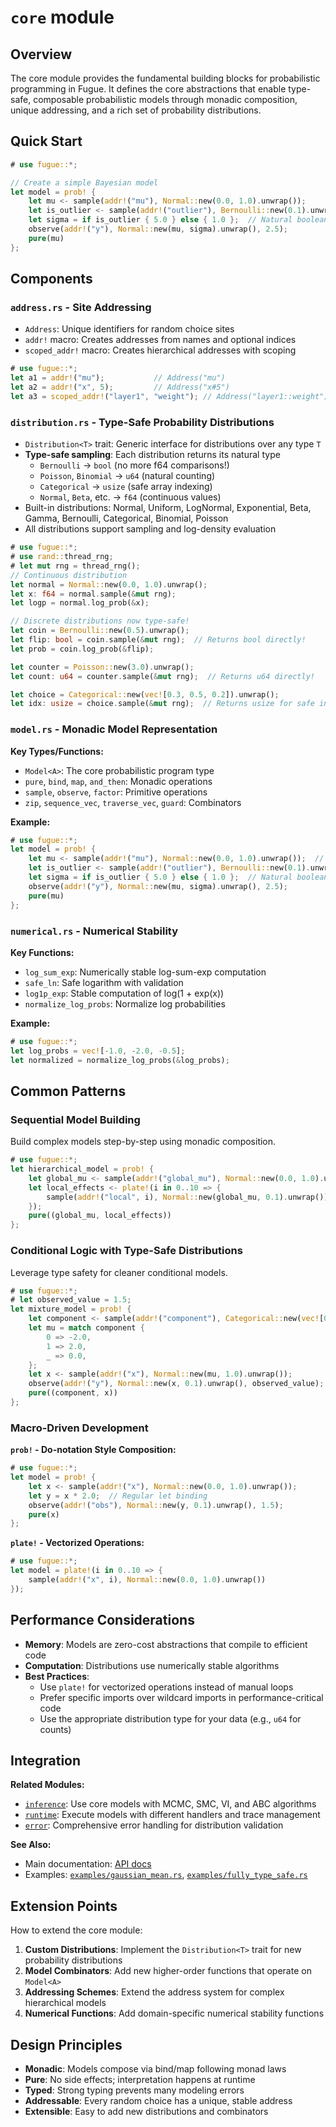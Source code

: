 # `core` module

## Overview

The core module provides the fundamental building blocks for probabilistic programming in Fugue. It defines the core abstractions that enable type-safe, composable probabilistic models through monadic composition, unique addressing, and a rich set of probability distributions.

## Quick Start

```rust
# use fugue::*;

// Create a simple Bayesian model
let model = prob! {
    let mu <- sample(addr!("mu"), Normal::new(0.0, 1.0).unwrap());
    let is_outlier <- sample(addr!("outlier"), Bernoulli::new(0.1).unwrap());  // Returns bool!
    let sigma = if is_outlier { 5.0 } else { 1.0 };  // Natural boolean usage
    observe(addr!("y"), Normal::new(mu, sigma).unwrap(), 2.5);
    pure(mu)
};
```

## Components

### `address.rs` - Site Addressing

- `Address`: Unique identifiers for random choice sites
- `addr!` macro: Creates addresses from names and optional indices
- `scoped_addr!` macro: Creates hierarchical addresses with scoping

```rust
# use fugue::*;
let a1 = addr!("mu");           // Address("mu")
let a2 = addr!("x", 5);         // Address("x#5")
let a3 = scoped_addr!("layer1", "weight"); // Address("layer1::weight")
```

### `distribution.rs` - Type-Safe Probability Distributions

- `Distribution<T>` trait: Generic interface for distributions over any type `T`
- **Type-safe sampling**: Each distribution returns its natural type
  - `Bernoulli` → `bool` (no more f64 comparisons!)
  - `Poisson`, `Binomial` → `u64` (natural counting)
  - `Categorical` → `usize` (safe array indexing)
  - `Normal`, `Beta`, etc. → `f64` (continuous values)
- Built-in distributions: Normal, Uniform, LogNormal, Exponential, Beta, Gamma, Bernoulli, Categorical, Binomial, Poisson
- All distributions support sampling and log-density evaluation

```rust
# use fugue::*;
# use rand::thread_rng;
# let mut rng = thread_rng();
// Continuous distribution
let normal = Normal::new(0.0, 1.0).unwrap();
let x: f64 = normal.sample(&mut rng);
let logp = normal.log_prob(&x);

// Discrete distributions now type-safe!
let coin = Bernoulli::new(0.5).unwrap();
let flip: bool = coin.sample(&mut rng);  // Returns bool directly!
let prob = coin.log_prob(&flip);

let counter = Poisson::new(3.0).unwrap();
let count: u64 = counter.sample(&mut rng);  // Returns u64 directly!

let choice = Categorical::new(vec![0.3, 0.5, 0.2]).unwrap();
let idx: usize = choice.sample(&mut rng);  // Returns usize for safe indexing!
```

### `model.rs` - Monadic Model Representation

**Key Types/Functions:**

- `Model<A>`: The core probabilistic program type
- `pure`, `bind`, `map`, `and_then`: Monadic operations
- `sample`, `observe`, `factor`: Primitive operations
- `zip`, `sequence_vec`, `traverse_vec`, `guard`: Combinators

**Example:**

```rust
# use fugue::*;
let model = prob! {
    let mu <- sample(addr!("mu"), Normal::new(0.0, 1.0).unwrap());  // Returns f64
    let is_outlier <- sample(addr!("outlier"), Bernoulli::new(0.1).unwrap());  // Returns bool!
    let sigma = if is_outlier { 5.0 } else { 1.0 };  // Natural boolean usage
    observe(addr!("y"), Normal::new(mu, sigma).unwrap(), 2.5);
    pure(mu)
};
```

### `numerical.rs` - Numerical Stability

**Key Functions:**

- `log_sum_exp`: Numerically stable log-sum-exp computation
- `safe_ln`: Safe logarithm with validation
- `log1p_exp`: Stable computation of log(1 + exp(x))
- `normalize_log_probs`: Normalize log probabilities

**Example:**

```rust
# use fugue::*;
let log_probs = vec![-1.0, -2.0, -0.5];
let normalized = normalize_log_probs(&log_probs);
```

## Common Patterns

### Sequential Model Building

Build complex models step-by-step using monadic composition.

```rust
# use fugue::*;
let hierarchical_model = prob! {
    let global_mu <- sample(addr!("global_mu"), Normal::new(0.0, 1.0).unwrap());
    let local_effects <- plate!(i in 0..10 => {
        sample(addr!("local", i), Normal::new(global_mu, 0.1).unwrap())
    });
    pure((global_mu, local_effects))
};
```

### Conditional Logic with Type-Safe Distributions

Leverage type safety for cleaner conditional models.

```rust
# use fugue::*;
# let observed_value = 1.5;
let mixture_model = prob! {
    let component <- sample(addr!("component"), Categorical::new(vec![0.3, 0.7]).unwrap()); // Returns usize!
    let mu = match component {
        0 => -2.0,
        1 => 2.0,
        _ => 0.0,
    };
    let x <- sample(addr!("x"), Normal::new(mu, 1.0).unwrap());
    observe(addr!("y"), Normal::new(x, 0.1).unwrap(), observed_value);
    pure((component, x))
};
```

### Macro-Driven Development

**`prob!` - Do-notation Style Composition:**

```rust
# use fugue::*;
let model = prob! {
    let x <- sample(addr!("x"), Normal::new(0.0, 1.0).unwrap());
    let y = x * 2.0;  // Regular let binding
    observe(addr!("obs"), Normal::new(y, 0.1).unwrap(), 1.5);
    pure(x)
};
```

**`plate!` - Vectorized Operations:**

```rust
# use fugue::*;
let model = plate!(i in 0..10 => {
    sample(addr!("x", i), Normal::new(0.0, 1.0).unwrap())
});
```

## Performance Considerations

- **Memory**: Models are zero-cost abstractions that compile to efficient code
- **Computation**: Distributions use numerically stable algorithms
- **Best Practices**:
  - Use `plate!` for vectorized operations instead of manual loops
  - Prefer specific imports over wildcard imports in performance-critical code
  - Use the appropriate distribution type for your data (e.g., `u64` for counts)

## Integration

**Related Modules:**

- [`inference`](../inference/README.md): Use core models with MCMC, SMC, VI, and ABC algorithms
- [`runtime`](../runtime/README.md): Execute models with different handlers and trace management
- [`error`](../error.rs): Comprehensive error handling for distribution validation

**See Also:**

- Main documentation: [API docs](https://docs.rs/fugue)
- Examples: [`examples/gaussian_mean.rs`](../../examples/gaussian_mean.rs), [`examples/fully_type_safe.rs`](../../examples/fully_type_safe.rs)

## Extension Points

How to extend the core module:

1. **Custom Distributions**: Implement the `Distribution<T>` trait for new probability distributions
2. **Model Combinators**: Add new higher-order functions that operate on `Model<A>`
3. **Addressing Schemes**: Extend the address system for complex hierarchical models
4. **Numerical Functions**: Add domain-specific numerical stability functions

## Design Principles

- **Monadic**: Models compose via bind/map following monad laws
- **Pure**: No side effects; interpretation happens at runtime
- **Typed**: Strong typing prevents many modeling errors
- **Addressable**: Every random choice has a unique, stable address
- **Extensible**: Easy to add new distributions and combinators
